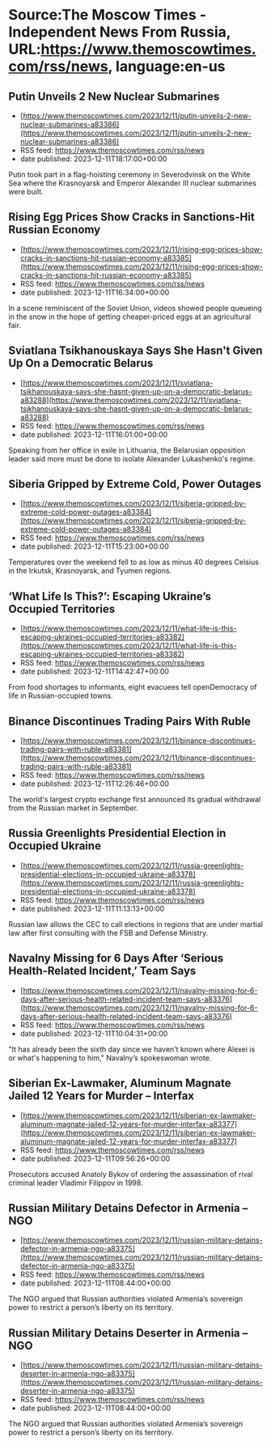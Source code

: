 # Source:The Moscow Times - Independent News From Russia, URL:https://www.themoscowtimes.com/rss/news, language:en-us

## Putin Unveils 2 New Nuclear Submarines
 - [https://www.themoscowtimes.com/2023/12/11/putin-unveils-2-new-nuclear-submarines-a83386](https://www.themoscowtimes.com/2023/12/11/putin-unveils-2-new-nuclear-submarines-a83386)
 - RSS feed: https://www.themoscowtimes.com/rss/news
 - date published: 2023-12-11T18:17:00+00:00

Putin took part in a flag-hoisting ceremony in Severodvinsk on the White Sea where the Krasnoyarsk and Emperor Alexander III nuclear submarines were built.

## Rising Egg Prices Show Cracks in Sanctions-Hit Russian Economy
 - [https://www.themoscowtimes.com/2023/12/11/rising-egg-prices-show-cracks-in-sanctions-hit-russian-economy-a83385](https://www.themoscowtimes.com/2023/12/11/rising-egg-prices-show-cracks-in-sanctions-hit-russian-economy-a83385)
 - RSS feed: https://www.themoscowtimes.com/rss/news
 - date published: 2023-12-11T16:34:00+00:00

In a scene reminiscent of the Soviet Union, videos showed people queueing in the snow in the hope of getting cheaper-priced eggs at an agricultural fair.

## Sviatlana Tsikhanouskaya Says She Hasn't Given Up On a Democratic Belarus
 - [https://www.themoscowtimes.com/2023/12/11/sviatlana-tsikhanouskaya-says-she-hasnt-given-up-on-a-democratic-belarus-a83288](https://www.themoscowtimes.com/2023/12/11/sviatlana-tsikhanouskaya-says-she-hasnt-given-up-on-a-democratic-belarus-a83288)
 - RSS feed: https://www.themoscowtimes.com/rss/news
 - date published: 2023-12-11T16:01:00+00:00

Speaking from her office in exile in Lithuania, the Belarusian opposition leader said more must be done to isolate Alexander Lukashenko's regime.

## Siberia Gripped by Extreme Cold, Power Outages
 - [https://www.themoscowtimes.com/2023/12/11/siberia-gripped-by-extreme-cold-power-outages-a83384](https://www.themoscowtimes.com/2023/12/11/siberia-gripped-by-extreme-cold-power-outages-a83384)
 - RSS feed: https://www.themoscowtimes.com/rss/news
 - date published: 2023-12-11T15:23:00+00:00

Temperatures over the weekend fell to as low as minus 40 degrees Celsius in the Irkutsk, Krasnoyarsk, and Tyumen regions.

## ‘What Life Is This?’: Escaping Ukraine’s Occupied Territories
 - [https://www.themoscowtimes.com/2023/12/11/what-life-is-this-escaping-ukraines-occupied-territories-a83382](https://www.themoscowtimes.com/2023/12/11/what-life-is-this-escaping-ukraines-occupied-territories-a83382)
 - RSS feed: https://www.themoscowtimes.com/rss/news
 - date published: 2023-12-11T14:42:47+00:00

From food shortages to informants, eight evacuees tell openDemocracy of life in Russian-occupied towns.

## Binance Discontinues Trading Pairs With Ruble
 - [https://www.themoscowtimes.com/2023/12/11/binance-discontinues-trading-pairs-with-ruble-a83381](https://www.themoscowtimes.com/2023/12/11/binance-discontinues-trading-pairs-with-ruble-a83381)
 - RSS feed: https://www.themoscowtimes.com/rss/news
 - date published: 2023-12-11T12:26:46+00:00

The world's largest crypto exchange first announced its gradual withdrawal from the Russian market in September.

## Russia Greenlights Presidential Election in Occupied Ukraine
 - [https://www.themoscowtimes.com/2023/12/11/russia-greenlights-presidential-elections-in-occupied-ukraine-a83378](https://www.themoscowtimes.com/2023/12/11/russia-greenlights-presidential-elections-in-occupied-ukraine-a83378)
 - RSS feed: https://www.themoscowtimes.com/rss/news
 - date published: 2023-12-11T11:13:13+00:00

Russian law allows the CEC to call elections in regions that are under martial law after first consulting with the FSB and Defense Ministry.

## Navalny Missing for 6 Days After ‘Serious Health-Related Incident,’ Team Says
 - [https://www.themoscowtimes.com/2023/12/11/navalny-missing-for-6-days-after-serious-health-related-incident-team-says-a83376](https://www.themoscowtimes.com/2023/12/11/navalny-missing-for-6-days-after-serious-health-related-incident-team-says-a83376)
 - RSS feed: https://www.themoscowtimes.com/rss/news
 - date published: 2023-12-11T10:04:31+00:00

"It has already been the sixth day since we haven't known where Alexei is or what's happening to him," Navalny’s spokeswoman wrote.

## Siberian Ex-Lawmaker, Aluminum Magnate Jailed 12 Years for Murder – Interfax
 - [https://www.themoscowtimes.com/2023/12/11/siberian-ex-lawmaker-aluminum-magnate-jailed-12-years-for-murder-interfax-a83377](https://www.themoscowtimes.com/2023/12/11/siberian-ex-lawmaker-aluminum-magnate-jailed-12-years-for-murder-interfax-a83377)
 - RSS feed: https://www.themoscowtimes.com/rss/news
 - date published: 2023-12-11T09:56:26+00:00

Prosecutors accused Anatoly Bykov of ordering the assassination of rival criminal leader Vladimir Filippov in 1998.

## Russian Military Detains Defector in Armenia – NGO
 - [https://www.themoscowtimes.com/2023/12/11/russian-military-detains-defector-in-armenia-ngo-a83375](https://www.themoscowtimes.com/2023/12/11/russian-military-detains-defector-in-armenia-ngo-a83375)
 - RSS feed: https://www.themoscowtimes.com/rss/news
 - date published: 2023-12-11T08:44:00+00:00

The NGO argued that Russian authorities violated Armenia’s sovereign power to restrict a person’s liberty on its territory.

## Russian Military Detains Deserter in Armenia – NGO
 - [https://www.themoscowtimes.com/2023/12/11/russian-military-detains-deserter-in-armenia-ngo-a83375](https://www.themoscowtimes.com/2023/12/11/russian-military-detains-deserter-in-armenia-ngo-a83375)
 - RSS feed: https://www.themoscowtimes.com/rss/news
 - date published: 2023-12-11T08:44:00+00:00

The NGO argued that Russian authorities violated Armenia’s sovereign power to restrict a person’s liberty on its territory.

